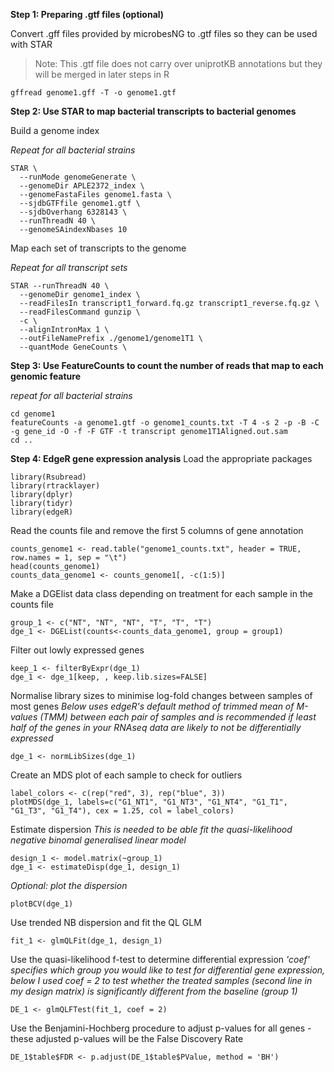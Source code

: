 **Step 1: Preparing .gtf files (optional)**

Convert .gff files provided by microbesNG to .gtf files so they can be used with STAR

>Note: This .gtf file does not carry over uniprotKB annotations but they will be merged in later steps in R



```
gffread genome1.gff -T -o genome1.gtf
```
**Step 2: Use STAR to map bacterial transcripts to bacterial genomes**

Build a genome index

_Repeat for all bacterial strains_

```
STAR \
  --runMode genomeGenerate \
  --genomeDir APLE2372_index \
  --genomeFastaFiles genome1.fasta \
  --sjdbGTFfile genome1.gtf \
  --sjdbOverhang 6328143 \
  --runThreadN 40 \
  --genomeSAindexNbases 10
```

Map each set of transcripts to the genome 

_Repeat for all transcript sets_
```
STAR --runThreadN 40 \
  --genomeDir genome1_index \
  --readFilesIn transcript1_forward.fq.gz transcript1_reverse.fq.gz \
  --readFilesCommand gunzip \
  -c \
  --alignIntronMax 1 \
  --outFileNamePrefix ./genome1/genome1T1 \
  --quantMode GeneCounts \
```

**Step 3: Use FeatureCounts to count the number of reads that map to each genomic feature**

_repeat for all bacterial strains_

```
cd genome1
featureCounts -a genome1.gtf -o genome1_counts.txt -T 4 -s 2 -p -B -C -g gene_id -O -f -F GTF -t transcript genome1T1Aligned.out.sam 
cd ..
```

**Step 4: EdgeR gene expression analysis**
Load the appropriate packages 
```
library(Rsubread)
library(rtracklayer)
library(dplyr)
library(tidyr)
library(edgeR)
```

Read the counts file and remove the first 5 columns of gene annotation

```
counts_genome1 <- read.table("genome1_counts.txt", header = TRUE, row.names = 1, sep = "\t")
head(counts_genome1)
counts_data_genome1 <- counts_genome1[, -c(1:5)]
```
Make a DGElist data class depending on treatment for each sample in the counts file 
```
group_1 <- c("NT", "NT", "NT", "T", "T", "T")
dge_1 <- DGEList(counts<-counts_data_genome1, group = group1)
```
Filter out lowly expressed genes

```
keep_1 <- filterByExpr(dge_1)
dge_1 <- dge_1[keep, , keep.lib.sizes=FALSE]
```
Normalise library sizes to minimise log-fold changes between samples of most genes 
_Below uses edgeR's default method of trimmed mean of M-values (TMM) between each pair of samples and is recommended if least half of the genes in your RNAseq data are likely to not be differentially expressed_

```
dge_1 <- normLibSizes(dge_1)
```

Create an MDS plot of each sample to check for outliers 
```
label_colors <- c(rep("red", 3), rep("blue", 3))
plotMDS(dge_1, labels=c("G1_NT1", "G1_NT3", "G1_NT4", "G1_T1", "G1_T3", "G1_T4"), cex = 1.25, col = label_colors)
```
Estimate dispersion 
_This is needed to be able fit the quasi-likelihood negative binomal generalised linear model_
```
design_1 <- model.matrix(~group_1)
dge_1 <- estimateDisp(dge_1, design_1)
```
_Optional: plot the dispersion_
```
plotBCV(dge_1)
```
Use trended NB dispersion and fit the QL GLM
```
fit_1 <- glmQLFit(dge_1, design_1)
```
Use the quasi-likelihood f-test to determine differential expression 
_'coef' specifies which group you would like to test for differential gene expression, below I used coef = 2 to test whether the treated samples (second line in my design matrix) is significantly different from the baseline (group 1)_
```
DE_1 <- glmQLFTest(fit_1, coef = 2)
```
Use the Benjamini-Hochberg procedure to adjust p-values for all genes - these adjusted p-values will be the False Discovery Rate
```
DE_1$table$FDR <- p.adjust(DE_1$table$PValue, method = 'BH')
```
